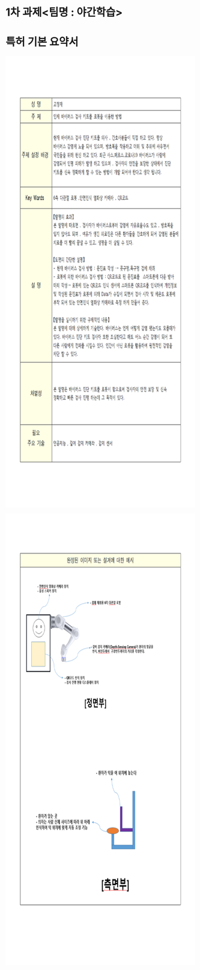 # 1차 과제<팀명 : 야간학습>
# 특허 기본 요약서

<p align="left" margin=100>  <img src="https://github.com/kjj3436/industrial-AI/blob/master/images/2020-10-27001.png"  width="900" height="1200"> </p>
<p align="left" margin=100>  <img src="https://github.com/kjj3436/industrial-AI/blob/master/images/2020-10-27002.png"  width="900" height="1200"> </p>

